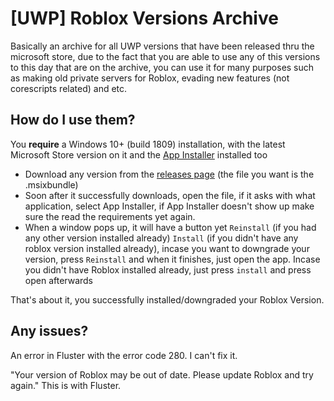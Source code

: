 # **[UWP] Roblox Versions Archive**
Basically an archive for all UWP versions that have been released thru the microsoft store, due to the fact that you are able to use any of this versions to this day that are on the archive, you can use it for many purposes such as making old private servers for Roblox, evading new features (not corescripts related) and etc.

## How do I use them?
You **require** a Windows 10+ (build 1809) installation, with the latest Microsoft Store version on it and the [App Installer](https://www.microsoft.com/store/productId/9NBLGGH4NNS1) installed too

- Download any version from the [releases page](https://github.com/cerealwithmilk/uwp/releases) (the file you want is the .msixbundle)
- Soon after it successfully downloads, open the file, if it asks with what application, select App Installer, if App Installer doesn't show up make sure the read the requirements yet again.
- When a window pops up, it will have a button yet `Reinstall` (if you had any other version installed already) `Install` (if you didn't have any roblox version installed already), incase you want to downgrade your version, press `Reinstall` and when it finishes, just open the app. Incase you didn't have Roblox installed already, just press `install` and press open afterwards

That's about it, you successfully installed/downgraded your Roblox Version.

## Any issues?
An error in Fluster with the error code 280. I can't fix it.

"Your version of Roblox may be out of date. Please update Roblox and try again." This is with Fluster.
